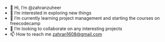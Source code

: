 - 👋 Hi, I’m @zahranzuheer
- 👀 I’m interested in exploring new things
- 🌱 I’m currently learning project management and starting the courses on freecodecamp
- 💞️ I’m looking to collaborate on any interesting projects
- 📫 How to reach me zahran1608@gmail.com

<!---
zahranzuheer/zahranzuheer is a ✨ special ✨ repository because its `README.md` (this file) appears on your GitHub profile.
You can click the Preview link to take a look at your changes.
--->

